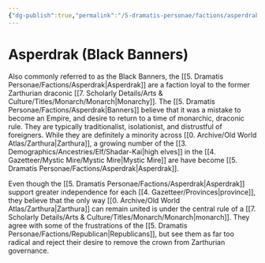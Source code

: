 ```yaml
---
{"dg-publish":true,"permalink":"/5-dramatis-personae/factions/asperdrak/","noteIcon":""}
---
```


# Asperdrak (Black Banners)

Also commonly referred to as the Black Banners, the [[5. Dramatis Personae/Factions/Asperdrak\|Asperdrak]] are a faction loyal to the former Zarthurian draconic [[7. Scholarly Details/Arts & Culture/Titles/Monarch/Monarch\|Monarchy]]. The [[5. Dramatis Personae/Factions/Asperdrak\|Banners]] believe that it was a mistake to become an Empire, and desire to return to a time of monarchic, draconic rule. They are typically traditionalist, isolationist, and distrustful of foreigners. While they are definitely a minority across [[0. Archive/Old World Atlas/Zarthura\|Zarthura]], a growing number of the [[3. Demographics/Ancestries/Elf/Shadar-Kai\|high elves]] in the [[4. Gazetteer/Mystic Mire/Mystic Mire\|Mystic Mire]] are have become [[5. Dramatis Personae/Factions/Asperdrak\|Asperdrak]]. 

Even though the [[5. Dramatis Personae/Factions/Asperdrak\|Asperdrak]] support greater independence for each [[4. Gazetteer/Provinces\|province]], they believe that the only way [[0. Archive/Old World Atlas/Zarthura\|Zarthura]] can remain united is under the central rule of a [[7. Scholarly Details/Arts & Culture/Titles/Monarch/Monarch\|monarch]]. They agree with some of the frustrations of the [[5. Dramatis Personae/Factions/Republican\|Republicans]], but see them as far too radical and reject their desire to remove the crown from Zarthurian governance. 


